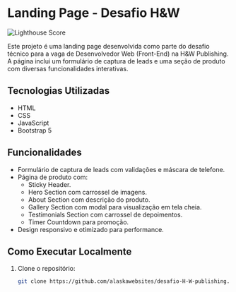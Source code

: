 # Landing Page - Desafio H&W

![Lighthouse Score](https://img.shields.io/badge/Lighthouse-98%20|%20100%20|%20100%20|%2090-brightgreen)

Este projeto é uma landing page desenvolvida como parte do desafio técnico para a vaga de Desenvolvedor Web (Front-End) na H&W Publishing. A página inclui um formulário de captura de leads e uma seção de produto com diversas funcionalidades interativas.

## Tecnologias Utilizadas

- HTML
- CSS
- JavaScript
- Bootstrap 5

## Funcionalidades

- Formulário de captura de leads com validações e máscara de telefone.
- Página de produto com:
  - Sticky Header.
  - Hero Section com carrossel de imagens.
  - About Section com descrição do produto.
  - Gallery Section com modal para visualização em tela cheia.
  - Testimonials Section com carrossel de depoimentos.
  - Timer Countdown para promoção.
- Design responsivo e otimizado para performance.

## Como Executar Localmente

1. Clone o repositório:
   ```bash
   git clone https://github.com/alaskawebsites/desafio-H-W-publishing.git
   ```
